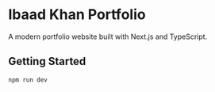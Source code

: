 # Ibaad Khan Portfolio

A modern portfolio website built with Next.js and TypeScript.

## Getting Started
```bash
npm run dev